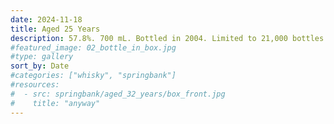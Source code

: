 ```yaml
---
date: 2024-11-18
title: Aged 25 Years
description: 57.8%. 700 mL. Bottled in 2004. Limited to 21,000 bottles. Bottle No. 01356.
#featured_image: 02_bottle_in_box.jpg
#type: gallery
sort_by: Date
#categories: ["whisky", "springbank"]
#resources:
#  - src: springbank/aged_32_years/box_front.jpg
#    title: "anyway"
---
```

